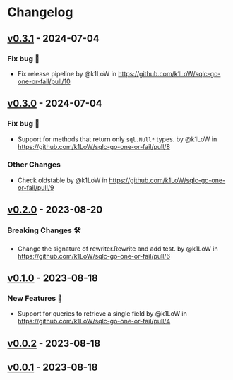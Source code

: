 # Changelog

## [v0.3.1](https://github.com/k1LoW/sqlc-go-one-or-fail/compare/v0.3.0...v0.3.1) - 2024-07-04
### Fix bug 🐛
- Fix release pipeline by @k1LoW in https://github.com/k1LoW/sqlc-go-one-or-fail/pull/10

## [v0.3.0](https://github.com/k1LoW/sqlc-go-one-or-fail/compare/v0.2.0...v0.3.0) - 2024-07-04
### Fix bug 🐛
- Support for methods that return only `sql.Null*` types. by @k1LoW in https://github.com/k1LoW/sqlc-go-one-or-fail/pull/8
### Other Changes
- Check oldstable by @k1LoW in https://github.com/k1LoW/sqlc-go-one-or-fail/pull/9

## [v0.2.0](https://github.com/k1LoW/sqlc-go-one-or-fail/compare/v0.1.0...v0.2.0) - 2023-08-20
### Breaking Changes 🛠
- Change the signature of rewriter.Rewrite and add test. by @k1LoW in https://github.com/k1LoW/sqlc-go-one-or-fail/pull/6

## [v0.1.0](https://github.com/k1LoW/sqlc-go-one-or-fail/compare/v0.0.2...v0.1.0) - 2023-08-18
### New Features 🎉
- Support for queries to retrieve a single field by @k1LoW in https://github.com/k1LoW/sqlc-go-one-or-fail/pull/4

## [v0.0.2](https://github.com/k1LoW/sqlc-go-one-or-fail/compare/v0.0.1...v0.0.2) - 2023-08-18

## [v0.0.1](https://github.com/k1LoW/sqlc-go-one-or-fail/commits/v0.0.1) - 2023-08-18
